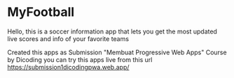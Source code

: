 # MyFootball
Hello, this is a soccer information app that lets you get the most updated live scores and info of your favorite teams

Created this apps as Submission "Membuat Progressive Web Apps" Course by Dicoding
you can try this apps live from this url
https://submission1dicodingpwa.web.app/
